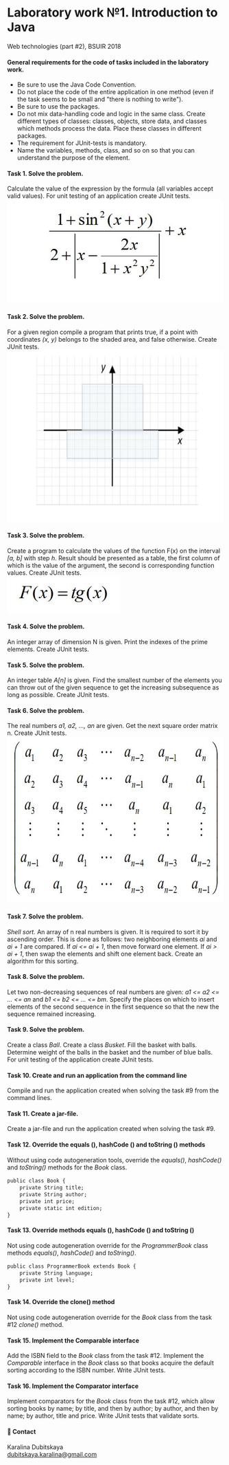 # Laboratory work №1. Introduction to Java

Web technologies (part #2), BSUIR 2018

#### General requirements for the code of tasks included in the laboratory work.
- Be sure to use the Java Code Convention.
- Do not place the code of the entire application in one method (even if the task seems to be
small and "there is nothing to write").
- Be sure to use the packages.
- Do not mix data-handling code and logic in the same class. Create different types of classes: classes, objects, store data, and classes which methods process the data. Place these classes in different packages.
- The requirement for JUnit-tests is mandatory.
- Name the variables, methods, class, and so on so that you can understand the purpose of the
element. 

#### Task 1. Solve the problem.
Calculate the value of the expression by the formula (all variables accept valid values). 
For unit testing of an application create JUnit tests.                   
<img src="https://github.com/KaralinaDubitskaya/Java-Fundamentals/blob/master/screenshots/task1.JPG" alt="Formula" width="503px" height="241px"/>

#### Task 2. Solve the problem.
For a given region compile a program that prints true, if a point with coordinates *(x, y)* belongs to the shaded area, and false otherwise. Create JUnit tests.                                                                                
<img src="https://github.com/KaralinaDubitskaya/Java-Fundamentals/blob/master/screenshots/task2.JPG" alt="Region" width="612px" height="400px"/>

#### Task 3. Solve the problem.
Create a program to calculate the values of the function F(x) on the interval *[a, b]* with step *h*. Result should be presented as a table, the first column of which is the value of the argument, the second is corresponding function values. Create JUnit tests.         
<img src="https://github.com/KaralinaDubitskaya/Java-Fundamentals/blob/master/screenshots/task3.JPG" alt="Function" width="263px" height="86px"/>

#### Task 4. Solve the problem.
An integer array of dimension N is given. Print the indexes of the prime elements. Create JUnit tests.

#### Task 5. Solve the problem.
An integer table *A[n]* is given. Find the smallest number of the elements you can throw out of the given sequence to get the increasing subsequence as long as possible. Create JUnit tests.

#### Task 6. Solve the problem.
The real numbers *a1, a2, ..., an* are given. Get the next square order matrix n. Create JUnit tests.                       
<img src="https://github.com/KaralinaDubitskaya/Java-Fundamentals/blob/master/screenshots/task6.JPG" alt="Matrix" width="677px" height="387px"/>

#### Task 7. Solve the problem.
*Shell sort.* An array of n real numbers is given. It is required to sort it by ascending order. This is done as follows: two neighboring elements *ai* and *ai + 1* are compared. If *ai <= ai + 1*, then move forward one element. If *ai > ai + 1*, then swap the elements and shift one element back. Create an algorithm for this sorting.

#### Task 8. Solve the problem.
Let two non-decreasing sequences of real numbers are given: *a1 <= a2 <= ... <= an* and *b1 <= b2 <= ... <= bm*. Specify the places on which to insert elements of the second sequence in the first sequence so that the new the sequence remained increasing.

#### Task 9. Solve the problem.
Create a class *Ball*. Create a class *Busket*. Fill the basket with balls. Determine weight of the balls in the basket and the number of blue balls. For unit testing of the application
create JUnit tests. 

#### Task 10. Create and run an application from the command line
Compile and run the application created when solving the task #9 from the command lines.

#### Task 11. Create a jar-file.
Create a jar-file and run the application created when solving the task #9.

#### Task 12. Override the equals (), hashCode () and toString () methods
Without using code autogeneration tools, override the *equals()*, *hashCode()* and *toString()* methods for the *Book* class.
```
public class Book {
    private String title;
    private String author;
    private int price;
    private static int edition;
}
```
#### Task 13. Override methods equals (), hashCode () and toString ()
Not using code autogeneration override for the *ProgrammerBook* class methods *equals()*, *hashCode()* and *toString()*.
```
public class ProgrammerBook extends Book {
    private String language;
    private int level;
}
```
#### Task 14. Override the clone() method
Not using code autogeneration override for the *Book* class from the task #12 *clone()* method.

#### Task 15. Implement the Comparable interface
Add the ISBN field to the *Book* class from the task #12. Implement the *Comparable* interface in the *Book* class so that books acquire the default sorting according to the ISBN number. Write JUnit tests.

#### Task 16. Implement the Comparator interface
Implement comparators for the *Book* class from the task #12, which allow sorting books by name; by title, and then by author; by author, and then by name; by author, title and price. Write JUnit tests that validate sorts.

#### 💬 Contact
Karalina Dubitskaya                           
dubitskaya.karalina@gmail.com
